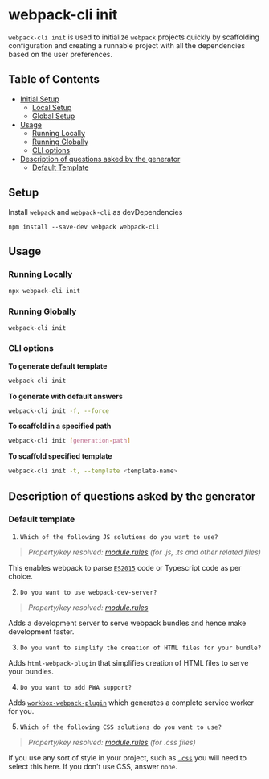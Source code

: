 # webpack-cli init

`webpack-cli init` is used to initialize `webpack` projects quickly by scaffolding configuration and creating a runnable project with all the dependencies based on the user preferences.

## Table of Contents

- [Initial Setup](#initial-setup)
  - [Local Setup](#local-setup)
  - [Global Setup](#global-setup)
- [Usage](#usage)
  - [Running Locally](#running-locally)
  - [Running Globally](#running-globally)
  - [CLI options](#cli-options)
- [Description of questions asked by the generator](#description-of-questions-asked-by-the-generator)
  - [Default Template](#default-template)

## Setup

Install `webpack` and `webpack-cli` as devDependencies

```shell
npm install --save-dev webpack webpack-cli
```

## Usage

### Running Locally

```bash
npx webpack-cli init
```

### Running Globally

```shell
webpack-cli init
```

### CLI options

**To generate default template**

```bash
webpack-cli init
```

**To generate with default answers**

```bash
webpack-cli init -f, --force
```

**To scaffold in a specified path**

```bash
webpack-cli init [generation-path]
```

**To scaffold specified template**

```bash
webpack-cli init -t, --template <template-name>
```

## Description of questions asked by the generator

### Default template

1. `Which of the following JS solutions do you want to use?`

> _Property/key resolved: [module.rules](https://webpack.js.org/configuration/module/#module-rules) (for .js, .ts and other related files)_

This enables webpack to parse [`ES2015`](https://babeljs.io/learn-es2015/) code or Typescript code as per choice.

2. `Do you want to use webpack-dev-server?`

> _Property/key resolved: [module.rules](https://webpack.js.org/configuration/dev-server/)_

Adds a development server to serve webpack bundles and hence make development faster.

3. `Do you want to simplify the creation of HTML files for your bundle?`

Adds `html-webpack-plugin` that simplifies creation of HTML files to serve your bundles.

4. `Do you want to add PWA support?`

Adds [`workbox-webpack-plugin`](https://developers.google.com/web/tools/workbox/modules/workbox-webpack-plugin) which generates a complete service worker for you.

5. `Which of the following CSS solutions do you want to use?`

> _Property/key resolved: [module.rules](https://webpack.js.org/configuration/module/#module-rules) (for .css files)_

If you use any sort of style in your project, such as [`.css`](https://developer.mozilla.org/en-US/docs/Web/CSS) you will need to select this here. If you don't use CSS, answer `none`.

